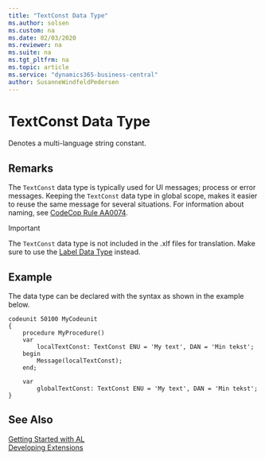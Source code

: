 ```yaml
---
title: "TextConst Data Type"
ms.author: solsen
ms.custom: na
ms.date: 02/03/2020
ms.reviewer: na
ms.suite: na
ms.tgt_pltfrm: na
ms.topic: article
ms.service: "dynamics365-business-central"
author: SusanneWindfeldPedersen
---
```

[//]: # (START>DO_NOT_EDIT)
[//]: # (IMPORTANT:Do not edit any of the content between here and the END>DO_NOT_EDIT.)
[//]: # (Any modifications should be made in the .xml files in the ModernDev repo.)
# TextConst Data Type
Denotes a multi-language string constant.




[//]: # (IMPORTANT: END>DO_NOT_EDIT)

## Remarks
The `TextConst` data type is typically used for UI messages; process or error messages. Keeping the `TextConst` data type in global scope, makes it easier to reuse the same message for several situations. For information about naming, see [CodeCop Rule AA0074](../../analyzers/codecop-aa0074-textconstlabelvariablenamesshouldhaveapprovedsuffix.md).

> [!IMPORTANT]  
> The `TextConst` data type is not included in the .xlf files for translation. Make sure to use the [Label Data Type](../label/label-data-type.md) instead.

## Example
The data type can be declared with the syntax as shown in the example below.

```
codeunit 50100 MyCodeunit
{
    procedure MyProcedure()
    var
        localTextConst: TextConst ENU = 'My text', DAN = 'Min tekst';
    begin
        Message(localTextConst);
    end;

    var
        globalTextConst: TextConst ENU = 'My text', DAN = 'Min tekst';
}

```

## See Also  
[Getting Started with AL](../../devenv-get-started.md)  
[Developing Extensions](../../devenv-dev-overview.md)  